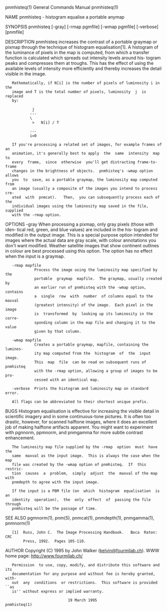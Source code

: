pnmhisteq(1)               General Commands Manual               pnmhisteq(1)

NAME
       pnmhisteq - histogram equalise a portable anymap

SYNOPSIS
       pnmhisteq [-gray] [-rmap pgmfile] [-wmap pgmfile] [-verbose] [pnmfile]

DESCRIPTION
       pnmhisteq  increases  the  contrast  of  a  portable graymap or pixmap
       through the technique of histogram equalisation[1].   A  histogram  of
       the  luminance of pixels in the map is computed, from which a transfer
       function is calculated which spreads out intensity levels around  his‐
       togram  peaks  and compresses them at troughs.  This has the effect of
       using the available levels of intensity more efficiently  and  thereby
       increases the detail visible in the image.

       Mathematically, if N[i] is the number of pixels of luminosity i in the
       image and T is the total number of pixels, luminosity  j  is  replaced
       by:

                j
               ---
               \
                >   N[i] / T

               ---
               i=0

       If you're processing a related set of images, for example frames of an
       animation, it's generally best to apply  the  same  intensity  map  to
       every  frame,  since  otherwise  you'll get distracting frame-to-frame
       changes in the brightness of objects.  pnmhisteq's -wmap option allows
       you  to  save, as a portable graymap, the luminosity map computed from
       an image (usually a composite of the images you intend to process cre‐
       ated  with  pnmcat).   Then,  you can subsequently process each of the
       individual images using the luminosity map saved in the file, supplied
       with the -rmap option.

OPTIONS
       -gray     When processing a pixmap, only gray pixels (those with iden‐
                 tical red, green, and blue values) are included in the  his‐
                 togram  and modified in the output image.  This is a special
                 purpose option intended for images where the actual data are
                 gray scale, with colour annotations you don't want modified.
                 Weather satellite images that  show  continent  outlines  in
                 colour are best processed using this option.  The option has
                 no effect when the input is a graymap.

       -rmap mapfile
                 Process the image using the luminosity map specified by  the
                 portable  graymap  mapfile.  The graymap, usually created by
                 an earlier run of pnmhisteq with the -wmap option,  contains
                 a  single  row  with  number  of columns equal to the maxval
                 (greatest intensity) of the image.  Each pixel in the  image
                 is  transformed  by  looking up its luminosity in the corre‐
                 sponding column in the map file and changing it to the value
                 given by that column.

       -wmap mapfile
                 Creates a portable graymap, mapfile, containing the luminos‐
                 ity map computed from the  histogram  of  the  input  image.
                 This  map  file  can be read on subsequent runs of pnmhisteq
                 with the -rmap option, allowing a group of images to be pro‐
                 cessed with an identical map.

       -verbose  Prints the histogram and luminosity map on standard error.

       All flags can be abbreviated to their shortest unique prefix.

BUGS
       Histogram  equalisation is effective for increasing the visible detail
       in scientific imagery and in some  continuous-tone  pictures.   It  is
       often too drastic, however, for scanned halftone images, where it does
       an excellent job of making halftone  artifacts  apparent.   You  might
       want to experiment with pgnnorm, ppmnorm, and pnmgamma for more subtle
       contrast enhancement.

       The luminosity map file supplied by the -rmap  option  must  have  the
       same  maxval as the input image.  This is always the case when the map
       file was created by the -wmap option of pnmhisteq.  If  this  restric‐
       tion  causes  a  problem,  simply  adjust  the  maxval of the map with
       pnmdepth to agree with the input image.

       If the input is a PBM file (on  which  histogram  equalisation  is  an
       identity  operation),  the  only  effect  of  passing the file through
       pnmhisteq will be the passage of time.

SEE ALSO
       pgmnorm(1), pnm(5), pnmcat(1), pnmdepth(1), pnmgamma(1), pnmnorm(1)

       [1]  Russ, John C.  The Image Processing Handbook.   Boca  Raton:  CRC
            Press, 1992.  Pages 105-110.

AUTHOR
              Copyright (C) 1995 by John Walker (kelvin@fourmilab.ch).
                      WWW home page: http://www.fourmilab.ch/

       Permission  to use, copy, modify, and distribute this software and its
       documentation for any purpose and without fee is hereby granted, with‐
       out  any  conditions  or restrictions.  This software is provided ``as
       is'' without express or implied warranty.

                                19 March 1995                    pnmhisteq(1)
